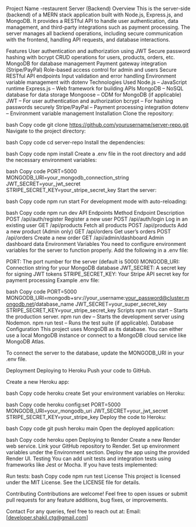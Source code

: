 Project Name -restaurent Server (Backend)
Overview
This is the server-side (backend) of a MERN stack application built with Node.js, Express.js, and MongoDB. It provides a RESTful API to handle user authentication, data management, and third-party integrations such as payment processing. The server manages all backend operations, including secure communication with the frontend, handling API requests, and database interactions.

Features
User authentication and authorization using JWT
Secure password hashing with bcrypt
CRUD operations for users, products, orders, etc.
MongoDB for database management
Payment gateway integration (Stripe/PayPal)
Role-based access control for admin and users
Secure RESTful API endpoints
Input validation and error handling
Environment variable management with dotenv
Technologies Used
Node.js – JavaScript runtime
Express.js – Web framework for building APIs
MongoDB – NoSQL database for data storage
Mongoose – ODM for MongoDB (if applicable)
JWT – For user authentication and authorization
bcrypt – For hashing passwords securely
Stripe/PayPal – Payment processing integration
dotenv – Environment variable management
Installation
Clone the repository:

bash
Copy code
git clone https://github.com/yourusername/server-repo.git
Navigate to the project directory:

bash
Copy code
cd server-repo
Install the dependencies:

bash
Copy code
npm install
Create a .env file in the root directory and add the necessary environment variables:

bash
Copy code
PORT=5000
MONGODB_URI=your_mongodb_connection_string
JWT_SECRET=your_jwt_secret
STRIPE_SECRET_KEY=your_stripe_secret_key
Start the server:

bash
Copy code
npm run start
For development mode with auto-reloading:

bash
Copy code
npm run dev
API Endpoints
Method	Endpoint	Description
POST	/api/auth/register	Register a new user
POST	/api/auth/login	Log in an existing user
GET	/api/products	Fetch all products
POST	/api/products	Add a new product (Admin only)
GET	/api/orders	Get user’s orders
POST	/api/orders	Create a new order
GET	/api/admin/dashboard	Admin dashboard data
Environment Variables
You need to configure environment variables for the server to function properly. Add the following in a .env file:

PORT: The port number for the server (default is 5000)
MONGODB_URI: Connection string for your MongoDB database
JWT_SECRET: A secret key for signing JWT tokens
STRIPE_SECRET_KEY: Your Stripe API secret key for payment processing
Example .env file:

bash
Copy code
PORT=5000
MONGODB_URI=mongodb+srv://your_username:your_password@cluster.mongodb.net/database_name
JWT_SECRET=your_super_secret_key
STRIPE_SECRET_KEY=your_stripe_secret_key
Scripts
npm run start – Starts the production server.
npm run dev – Starts the development server using Nodemon.
npm run test – Runs the test suite (if applicable).
Database Configuration
This project uses MongoDB as its database. You can either use a local MongoDB instance or connect to a MongoDB cloud service like MongoDB Atlas.

To connect the server to the database, update the MONGODB_URI in your .env file.

Deployment
Deploying to Heroku
Push your code to GitHub.

Create a new Heroku app:

bash
Copy code
heroku create
Set your environment variables on Heroku:

bash
Copy code
heroku config:set PORT=5000 MONGODB_URI=your_mongodb_uri JWT_SECRET=your_jwt_secret STRIPE_SECRET_KEY=your_stripe_key
Deploy the code to Heroku:

bash
Copy code
git push heroku main
Open the deployed application:

bash
Copy code
heroku open
Deploying to Render
Create a new Render web service.
Link your GitHub repository to Render.
Set up environment variables under the Environment section.
Deploy the app using the provided Render UI.
Testing
You can add unit tests and integration tests using frameworks like Jest or Mocha. If you have tests implemented:

Run tests:
bash
Copy code
npm run test
License
This project is licensed under the MIT License. See the LICENSE file for details.

Contributing
Contributions are welcome! Feel free to open issues or submit pull requests for any feature additions, bug fixes, or improvements.

Contact
For any queries, feel free to reach out at:
Email: [developer.shakil.ctg@gmail.com]
